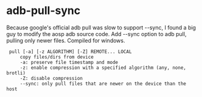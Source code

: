 # adb-pull-sync
Because google's official adb pull was slow to support --sync, I found a big guy to modify the aosp adb source code. Add --sync option to adb pull, pulling only newer files. Compiled for windows.

```
 pull [-a] [-z ALGORITHM] [-Z] REMOTE... LOCAL
     copy files/dirs from device
     -a: preserve file timestamp and mode
     -z: enable compression with a specified algorithm (any, none, brotli)
     -Z: disable compression
     --sync: only pull files that are newer on the device than the host
```
